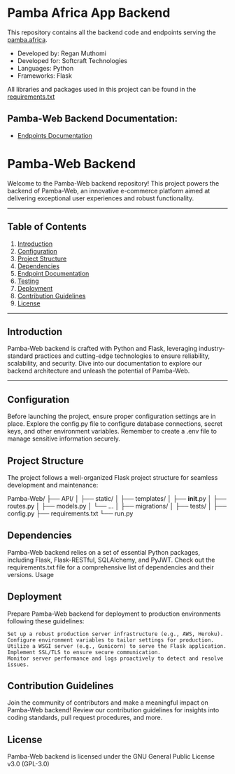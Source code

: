 # Pamba Africa App Backend
This repository contains all the backend code and endpoints
serving the [pamba.africa](https://pamba.africa).

* Developed by: Regan Muthomi
* Developed for: Softcraft Technologies
* Languages: Python
* Frameworks: Flask

All libraries and packages used in this project can be found in the
[requirements.txt](https://github.com/Soft-Craft-Tech/Pamba-Web/blob/main/requirements.txt)

## Pamba-Web Backend Documentation:
* [Endpoints Documentation](https://documenter.getpostman.com/view/16329331/2sA2r9WNg8)
# Pamba-Web Backend

Welcome to the Pamba-Web backend repository! This project powers the backend of Pamba-Web, an innovative e-commerce platform aimed at delivering exceptional user experiences and robust functionality.

---

## Table of Contents

1. [Introduction](#introduction)
2. [Configuration](#configuration)
3. [Project Structure](#project-structure)
4. [Dependencies](#dependencies)
5. [Endpoint Documentation](#endpoint-documentation)
5. [Testing](#testing)
6. [Deployment](#deployment)
7. [Contribution Guidelines](#contribution-guidelines)
8. [License](#license)

---

## Introduction

Pamba-Web backend is crafted with Python and Flask, leveraging industry-standard practices and cutting-edge technologies to ensure reliability, scalability, and security. Dive into our documentation to explore our backend architecture and unleash the potential of Pamba-Web.

---


## Configuration

Before launching the project, ensure proper configuration settings are in place. Explore the config.py file to configure database connections, secret keys, and other environment variables. Remember to create a .env file to manage sensitive information securely.
## Project Structure
The project follows a well-organized Flask project structure for seamless development and maintenance:

Pamba-Web/
├── API/
│   ├── static/
│   ├── templates/
│   ├── __init__.py
│   ├── routes.py
│   ├── models.py
│   └── ...
│
├── migrations/
│
├── tests/
│
├── config.py
├── requirements.txt
└── run.py

## Dependencies

Pamba-Web backend relies on a set of essential Python packages, including Flask, Flask-RESTful, SQLAlchemy, and PyJWT. Check out the requirements.txt file for a comprehensive list of dependencies and their versions.
Usage



## Deployment

Prepare Pamba-Web backend for deployment to production environments following these guidelines:

    Set up a robust production server infrastructure (e.g., AWS, Heroku).
    Configure environment variables to tailor settings for production.
    Utilize a WSGI server (e.g., Gunicorn) to serve the Flask application.
    Implement SSL/TLS to ensure secure communication.
    Monitor server performance and logs proactively to detect and resolve issues.

## Contribution Guidelines

Join the community of contributors and make a meaningful impact on Pamba-Web backend! Review our contribution guidelines for insights into coding standards, pull request procedures, and more.
## License

Pamba-Web backend is licensed under the GNU General Public License v3.0 (GPL-3.0)